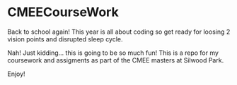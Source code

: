 # CMEECourseWork
Back to school again! This year is all about coding so get ready for loosing 2 vision points and disrupted sleep cycle. 

Nah! Just kidding... this is going to be so much fun! 
This is a repo for my coursework and assigments as part of the CMEE masters at Silwood Park. 

Enjoy!
